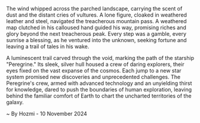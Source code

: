 
The wind whipped across the parched landscape, carrying the scent of dust and the distant cries of vultures. A lone figure, cloaked in weathered leather and steel, navigated the treacherous mountain pass.  A weathered map clutched in his calloused hand guided his way, promising riches and glory beyond the next treacherous peak. Every step was a gamble, every sunrise a blessing, as he ventured into the unknown, seeking fortune and leaving a trail of tales in his wake.

A luminescent trail carved through the void, marking the path of the starship "Peregrine."  Its sleek, silver hull housed a crew of daring explorers, their eyes fixed on the vast expanse of the cosmos. Each jump to a new star system promised new discoveries and unprecedented challenges.  The Peregrine's crew, armed with advanced technology and an unyielding thirst for knowledge, dared to push the boundaries of human exploration, leaving behind the familiar comfort of Earth to chart the uncharted territories of the galaxy. 

~ By Hozmi - 10 November 2024

